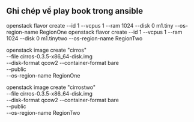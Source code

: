 ## Ghi chép về play book trong ansible


openstack flavor create --id 1 --vcpus 1 --ram 1024 --disk 0 m1.tiny --os-region-name RegionOne
openstack flavor create --id 1 --vcpus 1 --ram 1024 --disk 0 m1.tinytwo --os-region-name RegionTwo



openstack image create "cirros" \
  --file cirros-0.3.5-x86_64-disk.img \
  --disk-format qcow2 --container-format bare \
  --public \
  --os-region-name RegionOne
  
openstack image create "cirrostwo" \
  --file cirros-0.3.5-x86_64-disk.img \
  --disk-format qcow2 --container-format bare \
  --public \
  --os-region-name RegionTwo